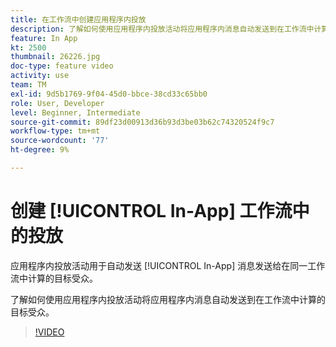 ```yaml
---
title: 在工作流中创建应用程序内投放
description: 了解如何使用应用程序内投放活动将应用程序内消息自动发送到在工作流中计算的目标受众。
feature: In App
kt: 2500
thumbnail: 26226.jpg
doc-type: feature video
activity: use
team: TM
exl-id: 9d5b1769-9f04-45d0-bbce-38cd33c65bb0
role: User, Developer
level: Beginner, Intermediate
source-git-commit: 89df23d00913d36b93d3be03b62c74320524f9c7
workflow-type: tm+mt
source-wordcount: '77'
ht-degree: 9%

---
```


# 创建 [!UICONTROL In-App] 工作流中的投放

应用程序内投放活动用于自动发送 [!UICONTROL In-App] 消息发送给在同一工作流中计算的目标受众。

了解如何使用应用程序内投放活动将应用程序内消息自动发送到在工作流中计算的目标受众。

>[!VIDEO](https://video.tv.adobe.com/v/26226?quality=12&learn=on)
